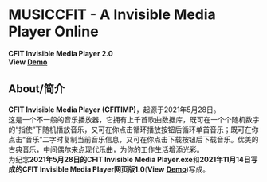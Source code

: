 # MUSICCFIT - A Invisible Media Player Online #
**CFIT Invisible Media Player 2.0**  
**View** **[Demo](http://music.cfit.top)**
## About/简介 ##
**CFIT Invisible Media Player**   **(CFITIMP)**，起源于2021年5月28日。  
这是一个不一般的音乐播放器，它拥有上千首歌曲数据库，既可在一个个随机数字的“指使”下随机播放音乐，又可在你点击循环播放按钮后循环单首音乐；既可在你点击“音乐”二字时复制当前音乐信息，又可在你点击下载按钮后下载音乐。优美的古典音乐，中间偶尔来点现代乐曲，为你的工作生活增添光彩。  
为纪念**2021年5月28日的CFIT Invisible Media Player.exe**和**2021年11月14日写成的CFIT Invisible Media Player网页版1.0**(**View** **[Demo](https://CFITCorporation.github.io/CFIT-Invisible-Media-Player/)**)写成。


